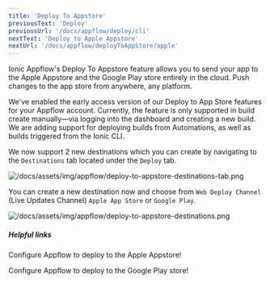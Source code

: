 ```yaml
---
title: 'Deploy To Appstore'
previousText: 'Deploy'
previousUrl: '/docs/appflow/deploy/cli'
nextText: 'Deploy to Apple Appstore'
nextUrl: '/docs/appflow/deployToAppStore/apple'
---
```


Ionic Appflow's Deploy To Appstore feature allows you to send your app to the Apple Appstore and the Google Play store entirely in the cloud.
Push changes to the app store from anywhere, any platform.

We've enabled the early access version of our Deploy to App Store features for your Appflow account. Currently, the feature is only supported in build create manually—via logging into the dashboard and creating a new build. We are adding support for deploying builds from Automations, as well as builds triggered from the Ionic CLI.

We now support 2 new destinations which you can create by navigating to the `Destinations` tab located under the `Deploy` tab.

![/docs/assets/img/appflow/deploy-to-appstore-destinations-tab.png](/docs/assets/img/appflow/deploy-to-appstore-destinations-tab.png)

You can create a new destination now and choose from `Web Deploy Channel` (Live Updates Channel) `Apple App Store` or `Google Play`. 

![/docs/assets/img/appflow/deploy-to-appstore-destinations.png](/docs/assets/img/appflow/deploy-to-appstore-destinations.png)

##### Helpful links

<docs-cards>
  <docs-card header="Setup deploy to Apple Appstore" href="/docs/appflow/deployToAppstore/apple" icon="/docs/assets/icons/guide-quickstart-icon.png">
    <p>Configure Appflow to deploy to the Apple Appstore!</p>
  </docs-card>

  <docs-card header="Setup deploy to Google Play store" href="/docs/appflow/deployToAppstore/google" icon="/docs/assets/icons/guide-quickstart-icon.png">
    <p>Configure Appflow to deploy to the Google Play store!</p>
  </docs-card>

</docs-cards>
